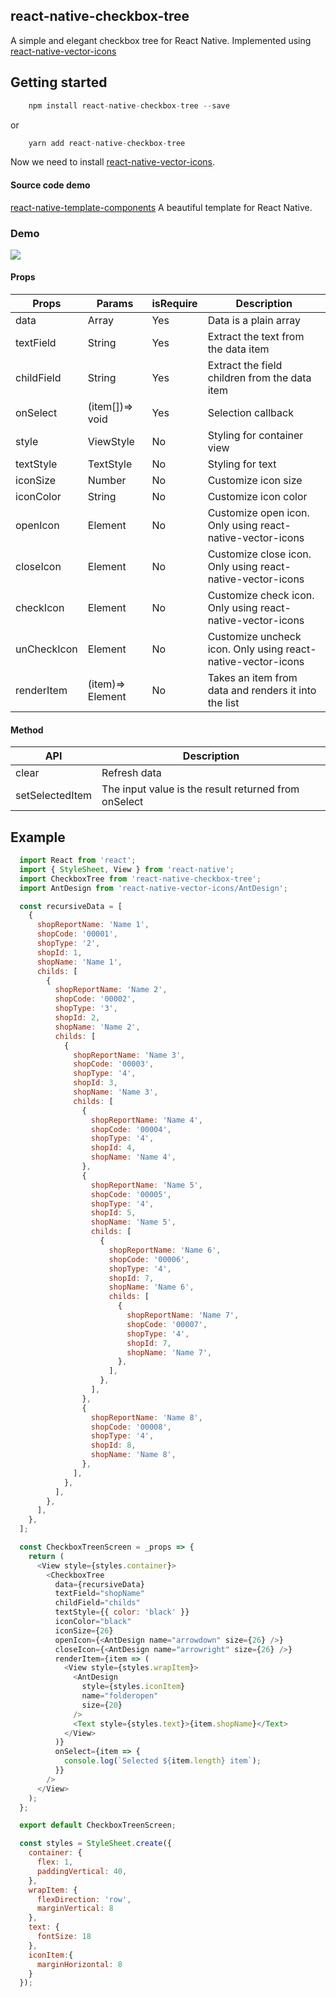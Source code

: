 ## react-native-checkbox-tree
A simple and elegant checkbox tree for React Native. Implemented using [react-native-vector-icons](https://github.com/oblador/react-native-vector-icons)

## Getting started
```js
    npm install react-native-checkbox-tree --save
```
or
```js
    yarn add react-native-checkbox-tree
```

Now we need to install [react-native-vector-icons](https://github.com/oblador/react-native-vector-icons).

#### Source code demo
[react-native-template-components](https://github.com/hoaphantn7604/react-native-template-components) A beautiful template for React Native.

### Demo
![](https://github.com/hoaphantn7604/file-upload/blob/master/document/checkboxtree/demo.png)

#### Props

| Props              | Params               | isRequire | Description                                                  |
| ------------------ | -------------------- | --------- | ------------------------------------------------------------ |
| data               | Array                | Yes       | Data is a plain array                                        |
| textField          | String               | Yes       | Extract the text from the data item                          |
| childField         | String               | Yes       | Extract the field children from the data item                |
| onSelect           | (item[])=> void      | Yes       | Selection callback                                           |
| style              | ViewStyle            | No        | Styling for container view                                   |
| textStyle          | TextStyle            | No        | Styling for text                                             |
| iconSize           | Number               | No        | Customize icon size                                          |
| iconColor          | String               | No        | Customize icon color                                         |
| openIcon           | Element              | No        | Customize open icon. Only using react-native-vector-icons    |
| closeIcon          | Element              | No        | Customize close icon. Only using react-native-vector-icons   |
| checkIcon          | Element              | No        | Customize check icon. Only using react-native-vector-icons   |
| unCheckIcon        | Element              | No        | Customize uncheck icon. Only using react-native-vector-icons |
| renderItem         | (item)=> Element     | No        | Takes an item from data and renders it into the list         |

#### Method
| API                | Description                                           |
| ------------------ | ----------------------------------------------------- |
| clear              | Refresh data                                          |
| setSelectedItem    | The input value is the result returned from onSelect  |

## Example
```javascript
  import React from 'react';
  import { StyleSheet, View } from 'react-native';
  import CheckboxTree from 'react-native-checkbox-tree';
  import AntDesign from 'react-native-vector-icons/AntDesign';

  const recursiveData = [
    {
      shopReportName: 'Name 1',
      shopCode: '00001',
      shopType: '2',
      shopId: 1,
      shopName: 'Name 1',
      childs: [
        {
          shopReportName: 'Name 2',
          shopCode: '00002',
          shopType: '3',
          shopId: 2,
          shopName: 'Name 2',
          childs: [
            {
              shopReportName: 'Name 3',
              shopCode: '00003',
              shopType: '4',
              shopId: 3,
              shopName: 'Name 3',
              childs: [
                {
                  shopReportName: 'Name 4',
                  shopCode: '00004',
                  shopType: '4',
                  shopId: 4,
                  shopName: 'Name 4',
                },
                {
                  shopReportName: 'Name 5',
                  shopCode: '00005',
                  shopType: '4',
                  shopId: 5,
                  shopName: 'Name 5',
                  childs: [
                    {
                      shopReportName: 'Name 6',
                      shopCode: '00006',
                      shopType: '4',
                      shopId: 7,
                      shopName: 'Name 6',
                      childs: [
                        {
                          shopReportName: 'Name 7',
                          shopCode: '00007',
                          shopType: '4',
                          shopId: 7,
                          shopName: 'Name 7',
                        },
                      ],
                    },
                  ],
                },
                {
                  shopReportName: 'Name 8',
                  shopCode: '00008',
                  shopType: '4',
                  shopId: 8,
                  shopName: 'Name 8',
                },
              ],
            },
          ],
        },
      ],
    },
  ];

  const CheckboxTreenScreen = _props => {
    return (
      <View style={styles.container}>
        <CheckboxTree
          data={recursiveData}
          textField="shopName"
          childField="childs"
          textStyle={{ color: 'black' }}
          iconColor="black"
          iconSize={26}
          openIcon={<AntDesign name="arrowdown" size={26} />}
          closeIcon={<AntDesign name="arrowright" size={26} />}
          renderItem={item => (
            <View style={styles.wrapItem}>
              <AntDesign
                style={styles.iconItem}
                name="folderopen"
                size={20}
              />
              <Text style={styles.text}>{item.shopName}</Text>
            </View>
          )}
          onSelect={item => {
            console.log(`Selected ${item.length} item`);
          }}
        />
      </View>
    );
  };

  export default CheckboxTreenScreen;

  const styles = StyleSheet.create({
    container: {
      flex: 1,
      paddingVertical: 40,
    },
    wrapItem: {
      flexDirection: 'row',
      marginVertical: 8
    },
    text: {
      fontSize: 18
    },
    iconItem:{
      marginHorizontal: 8
    }
  });
```